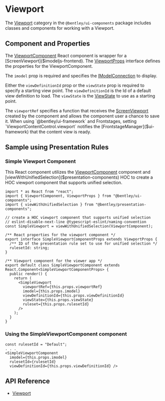 # Viewport

The [Viewport]($ui-components:Viewport) category in the `@bentley/ui-components` package includes
classes and components for working with a Viewport.

## Component and Properties

The [ViewportComponent]($ui-components) React component is wrapper for a [ScreenViewport]($imodeljs-frontend).
The [ViewportProps]($ui-components) interface defines the properties for the ViewportComponent.

The `imodel` prop is required and specifies the [IModelConnection]($imodeljs-frontend) to display.

Either the `viewDefinitionId` prop or the `viewState` prop is required to specify a starting view point.
The `viewDefinitionId` is the Id of a default view definition to load.
The `viewState` is the [ViewState]($imodeljs-frontend) to use as a starting point.

The `viewportRef` specifies a function that receives the [ScreenViewport]($imodeljs-frontend) created by the component and
allows the component user a chance to save it. When using `@bentley/ui-framework` and
Frontstages, setting `ViewportContentControl.viewport` notifies the [FrontstageManager]($ui-framework) that the
content view is ready.

## Sample using Presentation Rules

### Simple Viewport Component

This React component utilizes the [ViewportComponent]($ui-components) component and
[viewWithUnifiedSelection]($presentation-components) HOC to
create a HOC viewport component that supports unified selection.

```tsx
import * as React from "react";
import { ViewportComponent, ViewportProps } from "@bentley/ui-components";
import { viewWithUnifiedSelection } from "@bentley/presentation-components";

// create a HOC viewport component that supports unified selection
// eslint-disable-next-line @typescript-eslint/naming-convention
const SimpleViewport = viewWithUnifiedSelection(ViewportComponent);

/** React properties for the viewport component */
export interface SimpleViewportComponentProps extends ViewportProps {
  /** ID of the presentation rule set to use for unified selection */
  rulesetId: string;
}

/** Viewport component for the viewer app */
export default class SimpleViewportComponent extends React.Component<SimpleViewportComponentProps> {
  public render() {
    return (
      <SimpleViewport
        viewportRef={this.props.viewportRef}
        imodel={this.props.imodel}
        viewDefinitionId={this.props.viewDefinitionId}
        viewState={this.props.viewState}
        ruleset={this.props.rulesetId}
      />
    );
  }
}
```

### Using the SimpleViewportComponent component

```tsx
const rulesetId = "Default";
. . .
<SimpleViewportComponent
  imodel={this.props.imodel}
  rulesetId={rulesetId}
  viewDefinitionId={this.props.viewDefinitionId} />
```

## API Reference

* [Viewport]($ui-components:Viewport)
